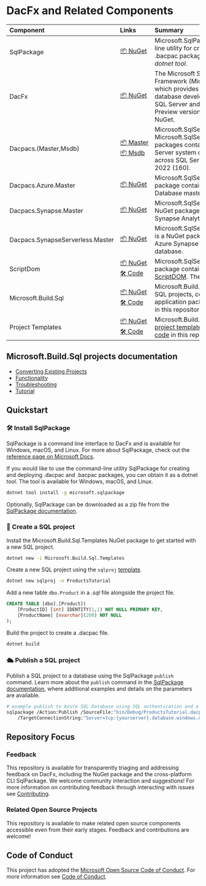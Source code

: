 # DacFx and Related Components

|Component|Links|Summary|
|:--|:--|:--|
|SqlPackage|[📦&nbsp;NuGet](https://www.nuget.org/packages/Microsoft.SqlPackage)|Microsoft.SqlPackage is a cross-platform command-line utility for creating and deploying .dacpac and .bacpac packages. SqlPackage can be installed as a *dotnet tool*.|
|DacFx|[📦&nbsp;NuGet](https://www.nuget.org/packages/Microsoft.SqlServer.DacFx)|The Microsoft SQL Server Data-Tier Application Framework (Microsoft.SqlServer.DacFx) is a .NET library which provides application lifecycle services for database development and management for Microsoft SQL Server and Microsoft Azure SQL Databases. Preview versions of DacFx are frequently released to NuGet.|
|Dacpacs.(Master,Msdb)|[📦&nbsp;Master](https://www.nuget.org/packages/Microsoft.SqlServer.Dacpacs.Master)<br/>[📦&nbsp;Msdb](https://www.nuget.org/packages/Microsoft.SqlServer.Dacpacs.Msdb)|Microsoft.SqlServer.Dacpacs.Master and Microsoft.SqlServer.Dacpacs.Msdb is a set of NuGet packages containing .dacpac files for Microsoft SQL Server system databases (master, msdb) with versions across SQL Server 2008 (100) through SQL Server 2022 (160).|
|Dacpacs.Azure.Master|[📦&nbsp;NuGet](https://www.nuget.org/packages/Microsoft.SqlServer.Dacpacs.Azure.Master)|Microsoft.SqlServer.Dacpacs.Azure.Master is a NuGet package containing a .dacpac file for the Azure SQL Database master database.|
|Dacpacs.Synapse.Master|[📦&nbsp;NuGet](https://www.nuget.org/packages/Microsoft.SqlServer.Dacpacs.Synapse.Master)|Microsoft.SqlServer.Dacpacs.Synapse.Master is a NuGet package containing a .dacpac file for the Azure Synapse Analytics master database.|
|Dacpacs.SynapseServerless.Master|[📦&nbsp;NuGet](https://www.nuget.org/packages/Microsoft.SqlServer.Dacpacs.SynapseServerless.Master)|Microsoft.SqlServer.Dacpacs.SynapseServerless.Master is a NuGet package containing a .dacpac file for the Azure Synapse Analytics serverless SQL pools master database.|
|ScriptDom|[📦&nbsp;NuGet](https://www.nuget.org/packages/Microsoft.SqlServer.TransactSql.ScriptDom)<br/>[🛠️&nbsp;Code](https://github.com/microsoft/SqlScriptDOM)|Microsoft.SqlServer.TransactSql.ScriptDom is a NuGet package containing the Transact-SQL parser [ScriptDOM](https://learn.microsoft.com/dotnet/api/microsoft.sqlserver.transactsql.scriptdom). The [source code](https://github.com/microsoft/SqlScriptDOM) is licensed MIT.|
|Microsoft.Build.Sql|[📦&nbsp;NuGet](ht7tps://www.nuget.org/packages/Microsoft.Build.Sql)<br/>[🛠️&nbsp;Code](/src/Microsoft.Build.Sql/)|Microsoft.Build.Sql (preview) is a [.NET project SDK](https://docs.microsoft.com/dotnet/core/project-sdk/overview) for SQL projects, compiling T-SQL code to a data-tier application package (dacpac). In preview, [source code](/src/Microsoft.Build.Sql/) in this repository.|
|Project Templates|[📦&nbsp;NuGet](https://www.nuget.org/packages/Microsoft.Build.Sql.Templates)<br/>[🛠️&nbsp;Code](/src/Microsoft.Build.Sql.Templates/)|Microsoft.Build.Sql.Templates (preview) is a set of [.NET project templates](https://learn.microsoft.com/dotnet/core/tools/custom-templates) for SQL projects. In preview, [source code](/src/Microsoft.Build.Sql.Templates/) in this repository.|

## Microsoft.Build.Sql projects documentation

- [Converting Existing Projects](src/Microsoft.Build.Sql/docs/Converting-Existing.md)
- [Functionality](src/Microsoft.Build.Sql/docs/Functionality.md)
- [Troubleshooting](src/Microsoft.Build.Sql/docs/Troubleshooting.md)
- [Tutorial](src/Microsoft.Build.Sql/docs/Tutorial.md)

## Quickstart

### 🛠️ Install SqlPackage

SqlPackage is a command line interface to DacFx and is available for Windows, macOS, and Linux. For more about SqlPackage, check out the [reference page on Microsoft Docs](https://learn.microsoft.com/sql/tools/sqlpackage/sqlpackage).

If you would like to use the command-line utility SqlPackage for creating and deploying .dacpac and .bacpac packages, you can obtain it as a dotnet tool.  The tool is available for Windows, macOS, and Linux.

```bash
dotnet tool install -g microsoft.sqlpackage
```

Optionally, SqlPackage can be downloaded as a zip file from the [SqlPackage documentation](https://learn.microsoft.com/sql/tools/sqlpackage/sqlpackage-download).

### 📁 Create a SQL project

Install the Microsoft.Build.Sql.Templates NuGet package to get started with a new SQL project.

```bash
dotnet new -i Microsoft.Build.Sql.Templates
```

Create a new SQL project using the `sqlproj` [template](src/Microsoft.Build.Sql.Templates/).

```bash
dotnet new sqlproj -n ProductsTutorial
```

Add a new table `dbo.Product` in a *.sql* file alongside the project file.

```sql
CREATE TABLE [dbo].[Product](
    [ProductID] [int] IDENTITY(1,1) NOT NULL PRIMARY KEY,
    [ProductName] [nvarchar](200) NOT NULL
);
```

Build the project to create a .dacpac file.

```bash
dotnet build
```

### 🛳️ Publish a SQL project

Publish a SQL project to a database using the SqlPackage `publish` command. Learn more about the `publish` command in the [SqlPackage documentation](https://learn.microsoft.com/sql/tools/sqlpackage/sqlpackage-publish), where additional examples and details on the parameters are available.

```bash
# example publish to Azure SQL Database using SQL authentication and a connection string
sqlpackage /Action:Publish /SourceFile:"bin/Debug/ProductsTutorial.dacpac" \
    /TargetConnectionString:"Server=tcp:{yourserver}.database.windows.net,1433;Initial Catalog=ProductsTutorial;User ID=sqladmin;Password={your_password};Encrypt=True;TrustServerCertificate=False;Connection Timeout=30;"
```

## Repository Focus

### Feedback

This repository is available for transparently triaging and addressing feedback on DacFx, including the NuGet package and the cross-platform CLI SqlPackage. We welcome community interaction and suggestions! For more information on contributing feedback through interacting with issues see [Contributing](CONTRIBUTING.md).

### Related Open Source Projects

This repository is available to make related open source components accessible even from their early stages. Feedback and contributions are welcome!

## Code of Conduct

This project has adopted the [Microsoft Open Source Code of Conduct](https://opensource.microsoft.com/codeofconduct/).
For more information see [Code of Conduct](CODE_OF_CONDUCT.md).
